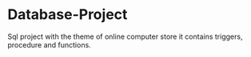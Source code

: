 # Database-Project

Sql project with the theme of online computer store
it contains triggers, procedure and functions.
